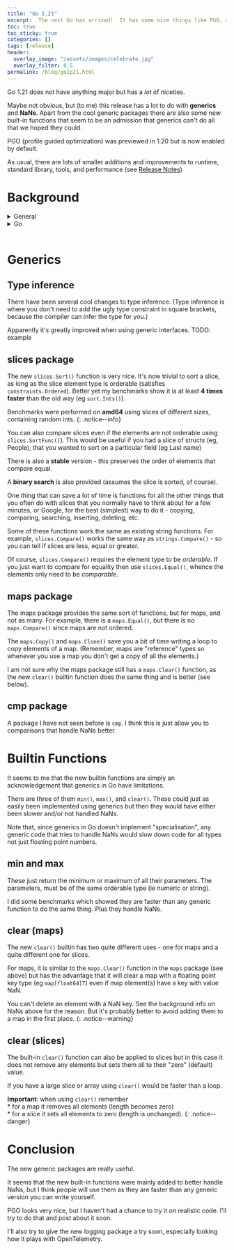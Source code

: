 ```yaml
---
title: "Go 1.21"
excerpt:  The next Go has arrived!  It has some nice things like PGO, and `slices.Sort()`, but beware the pitfalls
toc: true
toc_sticky: true
categories: []
tags: [release]
header:
  overlay_image: "/assets/images/celebrate.jpg"
  overlay_filter: 0.5
permalink: /blog/go1p21.html
---
```


Go 1.21 does not have anything major but has a _lot_ of niceties.

Maybe not obvious, but (to me) this release has a lot to do with **generics** and **NaNs**.  Apart from the cool generic packages there are also some new built-in functions that seem to be an admission that generics can't do all that we hoped they could.

PGO (profile guided optimization) was previewed in 1.20 but is now enabled by default.

As usual, there are lots of smaller additions and  improvements to runtime, standard library, tools, and performance (see [Release Notes](https://tip.golang.org/doc/go1.21))

# Background

<details markdown="1">
<summary>General</summary>
Here's some background info on NaN ("not a number") as it helps understand the point of [clear](#clear) below.
{: .notice--info}

**NaN**

NaNs cause lots of problems. You may be wondering what the point of them is.

NaNs are part of the IEEE floating point specification (which is what Go uses for `float32` and `float64`). It's almost a ubiquitous standard for floating point numbers now. I believe all implementations of Go run on hardware with support (ie CPU instructions) for IEEE floating point numbers.

I'm not sure if this is documented but (from what I understand) some clever electrical engineers decided to invent special floating point values (NaNs) as a way to simplify error-handling.  Instead of an error (like divide by zero, or square root of -1) being signalled after every operation you can do a series of operations (add, multiply, etc) and you only have to check at the end if the final value is NaN to see if something went wrong.

Like other forms of "in-band signalling" this causes problems.

Comparing a value to NaN obviously should give a false result - right?  But what about comparing two NaNs to each other?  It would be very confusing if that gave a true result since they are not the same value (or even values at all).

Booleans can only be true or false.  There is no NaB (not a Boolean).  So comparing NaNs always gives false.

As Gophers, we know that using tricks to simplify error-handling is fraught with danger.  There are a lot of good things about IEEE floats but NaNs are a perennial source of problems.

**C++**

It's exciting that generic sorting has now made it into the Go Standard Library. 

I'll never forget when I first got hold of the (then new) C++ STL library, 25 years ago now.  The first thing I did was benchmark the sorting algorithms to compare against the traditional way - using the C standard library `qsort()` function.

At the time I did not appreciate how templates (C++ name for parametric polymorphism, ie generics) could provide performance _and_ type safety.

I was hoping that the STL sort algorithm would be faster.  I was astounded that STL sorting ran at least 5 times faster than the equivalent use of `qsort()`.  I saw similar improvements whenI benchmarked Go's `slices.Sort()`. 
</details>
<!--****************************-->
<details markdown="1">
<summary>Go</summary>
<br/>
After Go 1.18 added generics, I have been eagerly awaiting each new release for the addition of generic packages to the standard library. (If you didn't know Go has a new release every 6 months like clockwork.)

Rob Pike vetoed the idea of generic packages being added to 1.18 and said we should wait a bit.  Instead, we got some "experimental" packages at https://pkg.go.dev/golang.org/x/exp.  As far as I can see the standard library packages are the same as the experimental packages that we saw more than a year ago.

* [slices](https://pkg.go.dev/golang.org/x/exp/slices)
* [maps](https://pkg.go.dev/golang.org/x/exp/maps)

**Sets**

One thing we still need is a generic **sets** package, like the one Russ Cox wrote even before 1.18 (using go2go transpiler).

I always found using maps as sets was particularly ugly - and even error-prone.  So a generic set package using an underlying map would be great.

In fact, I started writing a generic set package, but assumed that one would be added.  So instead, I put a lot of effort into a similar, but strangely different, [rangeset](https://github.com/AndrewWPhillips/rangeset) package.

**Clearing maps**

When I first used maps in Go I was a bit confused about how to clear a map (remove all elements).  Then I realised it's a simple matter (most of the time) to just create a new map (using `make()`) and let the GC clean up the old one.

However, sometimes you do have to clear out a map, because there is a copy of it - ie. the map has been assigned or passed as a parameter that is somehow still in use.  In this case you need to manually iterate the map elements and delete them all.

Note that, this way of clearing a map will not work if the key of the map is a floating point number and you have added element(s) with a key of NaN.  In this case you should use the new builtin `clear()` function (see below).


</details>
<!--****************************-->
<br/>

# Generics

## Type inference

There have been several cool changes to type inference. (Type inference is where you don't need to add the ugly type constraint in square brackets, because the compiler can infer the type for you.)

Apparently it's greatly improved when using generic interfaces.  TODO: example

## slices package

The new `slices.Sort()` function is very nice.  It's now trivial to sort a slice, as long as the slice element type is orderable (satisfies `constraints.Ordered`).  Better yet my benchmarks show it is at least **4 times faster** than the old way (eg `sort.Ints()`).

Benchmarks were performed on **amd64** using slices of different sizes, containing random ints.
{: .notice--info}

You can also compare slices even if the elements are not orderable using `slices.SortFunc()`).  This would be useful if you had a slice of structs (eg, People), that you wanted to sort on a particular field (eg Last name)

There is also a **stable** version - this preserves the order of elements that compare equal.

A **binary search** is also provided (assumes the slice is sorted, of course).  

One thing that can save a lot of time is functions for all the other things that you often do with slices that you normally have to think about for a few minutes, or Google, for the best (simplest) way to do it - copying, comparing, searching, inserting, deleting, etc.

Some of these functions work the same as existing string functions. For example, `slices.Compare()` works the same way as `strings.Compare()` - so you can tell if slices are less, equal or greater.

Of course, `slices.Compare()` requires the element type to be _orderable_.  If you just want to compare for equality then use `slices.Equal()`, whence the elements only need to be _comparable_.

## maps package

The maps package provides the same sort of functions, but for maps, and not as many.  For example, there is a `maps.Equal()`, but there is no `maps.Compare()` since maps are not ordered.

The `maps.Copy()` and `maps.Clone()` save you a bit of time writing a loop to copy elements of a map.  (Remember, maps are "reference" types so whenever you use a map you don't get a copy of all the elements.)

I am not sure why the maps package still has a `maps.Clear()` function, as the new `clear()` builtin function does the same thing and is better (see below).

## cmp package

A package I have not seen before is `cmp`.  I think this is just allow you to comparisons that handle NaNs better.

# Builtin Functions

It seems to me that the new builtin functions are simply an acknowledgement that generics in Go have limitations.

There are three of them `min()`, `max()`, and `clear()`.  These could just as easily been implemented using generics but then they would have either been slower and/or not handled NaNs.

Note that, since generics in Go doesn't implement "specialisation", any generic code that tries to handle NaNs would slow down code for all types not just floating point numbers.

## min and max

These just return the minimum or maximum of all their parameters.  The parameters, must be of the same orderable type (ie numeric or string).

I did some benchmarks which showed they are faster than any generic function to do the same thing.  Plus they handle NaNs.

## clear (maps)

The new `clear()` builtin has two quite different uses - one for maps and a quite different one for slices.

For maps, it is similar to the `maps.Clear()` function in the `maps` package (see above) but has the advantage that it will clear a map with a floating point key type (eg `map[float64]T`) even if map element(s) have a key with value NaN.

You can't delete an element with a NaN key.  See the background info on NaNs above for the reason.  But it's probably better to avoid adding them to a map in the first place.
{: .notice--warning}

## clear (slices)

The built-in `clear()` function can also be applied to slices but in this case it does not remove any elements but sets them all to their "zero" (default) value.

If you have a large slice or array using `clear()` would be faster than a loop.

**Important**: when using `clear()` remember
<br/>* for a map it removes all elements (length becomes zero)
<br/>* for a slice it sets all elements to zero (length is unchanged).
{: .notice--danger}

# Conclusion

The new generic packages are really useful.

It seems that the new built-in functions were mainly added to better handle NaNs, but I think people will use them as they are faster than any generic version you can write yourself.

PGO looks very nice, but I haven't had a chance to try it on realistic code.  I'll try to do that and post about it soon.

I'll also try to give the new logging package a try soon, especially looking how it plays with OpenTelemetry.

